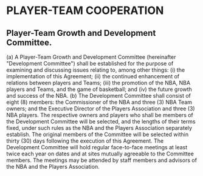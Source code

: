 # PLAYER-TEAM COOPERATION

## Player-Team Growth and Development Committee.

(a) A Player-Team Growth and Development Committee (hereinafter "Development Committee") shall be established for the purpose of examining and discussing issues relating to, among other things: (i) the implementation of this Agreement; (ii) the continued enhancement of relations between players and Teams; (iii) the promotion of the NBA, NBA players and Teams, and the game of basketball; and (iv) the future growth and success of the NBA.
(b) The Development Committee shall consist of eight (8) members: the Commissioner of the NBA and three (3) NBA Team owners; and the Executive Director of the Players Association and three (3) NBA players. The respective owners and players who shall be members of the Development Committee will be selected, and the lengths of their terms fixed, under such rules as the NBA and the Players Association separately establish. The original members of the Committee will be selected within thirty (30) days following the execution of this Agreement. The Development Committee will hold regular face-to-face meetings at least twice each year on dates and at sites mutually agreeable to the Committee members. The meetings may be attended by staff members and advisors of the NBA and the Players Association.
